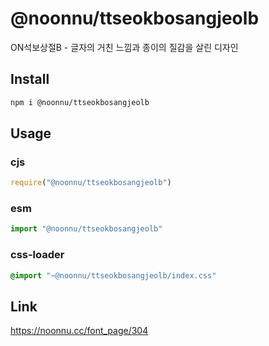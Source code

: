 # @noonnu/ttseokbosangjeolb
ON석보상절B - 글자의 거친 느낌과 종이의 질감을 살린 디자인

## Install
```sh
npm i @noonnu/ttseokbosangjeolb
```
## Usage
### cjs
```js
require("@noonnu/ttseokbosangjeolb")
```
### esm
```js
import "@noonnu/ttseokbosangjeolb"
```
### css-loader
```css
@import "~@noonnu/ttseokbosangjeolb/index.css"
```

## Link
https://noonnu.cc/font_page/304